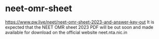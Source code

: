 # neet-omr-sheet
https://www.pw.live/neet/neet-omr-sheet-2023-and-answer-key-out It is expected that the NEET OMR sheet 2023 PDF will be out soon and made available for download on the official website neet.nta.nic.in
